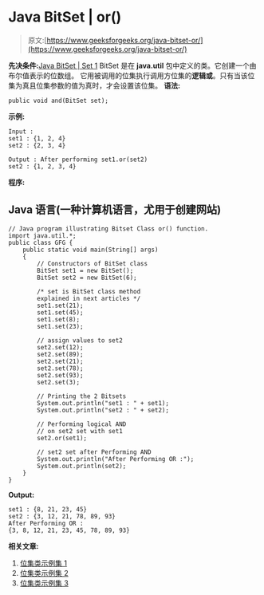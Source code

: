 # Java BitSet | or()

> 原文:[https://www.geeksforgeeks.org/java-bitset-or/](https://www.geeksforgeeks.org/java-bitset-or/)

**先决条件:**[Java BitSet | Set 1](https://www.geeksforgeeks.org/bitset-class-java-set-1/)
BitSet 是在 **java.util** 包中定义的类。它创建一个由布尔值表示的位数组。
它用被调用的位集执行调用方位集的**逻辑或**。只有当该位集为真且位集参数的值为真时，才会设置该位集。
**语法:**

```
public void and(BitSet set);
```

**示例:**

```
Input : 
set1 : {1, 2, 4}
set2 : {2, 3, 4}

Output : After performing set1.or(set2)
set2 : {1, 2, 3, 4}
```

**程序:**

## Java 语言(一种计算机语言，尤用于创建网站)

```
// Java program illustrating Bitset Class or() function.
import java.util.*;
public class GFG {
    public static void main(String[] args)
    {
        // Constructors of BitSet class
        BitSet set1 = new BitSet();
        BitSet set2 = new BitSet(6);

        /* set is BitSet class method
        explained in next articles */
        set1.set(21);
        set1.set(45);
        set1.set(8);
        set1.set(23);

        // assign values to set2
        set2.set(12);
        set2.set(89);
        set2.set(21);
        set2.set(78);
        set2.set(93);
        set2.set(3);

        // Printing the 2 Bitsets
        System.out.println("set1 : " + set1);
        System.out.println("set2 : " + set2);

        // Performing logical AND
        // on set2 set with set1
        set2.or(set1);

        // set2 set after Performing AND
        System.out.println("After Performing OR :");
        System.out.println(set2);
    }
}
```

**Output:** 

```
set1 : {8, 21, 23, 45}
set2 : {3, 12, 21, 78, 89, 93}
After Performing OR :
{3, 8, 12, 21, 23, 45, 78, 89, 93}
```

**相关文章:**

1.  [位集类示例集 1](https://www.geeksforgeeks.org/bitset-class-java-set-1/)
2.  [位集类示例集 2](https://www.geeksforgeeks.org/bitset-class-methods-java-examples-set-2/)
3.  [位集类示例集 3](https://www.geeksforgeeks.org/bitset-class-methods-java-examples-set-3/)